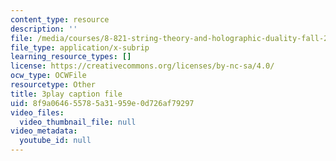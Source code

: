 ```yaml
---
content_type: resource
description: ''
file: /media/courses/8-821-string-theory-and-holographic-duality-fall-2014/8f9a064655785a31959e0d726af79297_jhyWwA_bJ5A.vtt
file_type: application/x-subrip
learning_resource_types: []
license: https://creativecommons.org/licenses/by-nc-sa/4.0/
ocw_type: OCWFile
resourcetype: Other
title: 3play caption file
uid: 8f9a0646-5578-5a31-959e-0d726af79297
video_files:
  video_thumbnail_file: null
video_metadata:
  youtube_id: null
---
```


